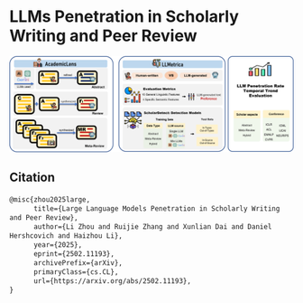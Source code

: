 # LLMs Penetration in Scholarly Writing and Peer Review

![](/figure/output/model.png)


## Citation
```
@misc{zhou2025large,
      title={Large Language Models Penetration in Scholarly Writing and Peer Review}, 
      author={Li Zhou and Ruijie Zhang and Xunlian Dai and Daniel Hershcovich and Haizhou Li},
      year={2025},
      eprint={2502.11193},
      archivePrefix={arXiv},
      primaryClass={cs.CL},
      url={https://arxiv.org/abs/2502.11193}, 
}
```
